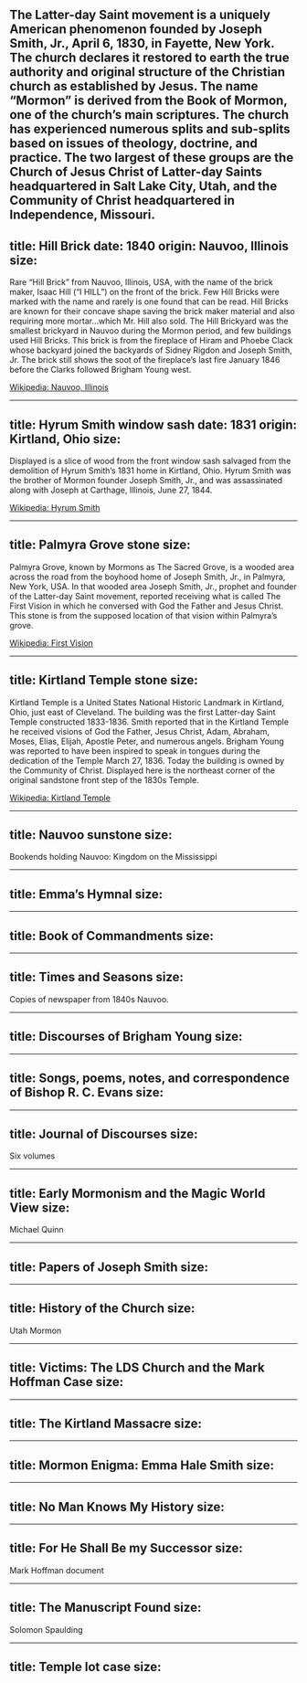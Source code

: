 The Latter-day Saint movement is a uniquely American phenomenon founded by Joseph Smith, Jr., April 6, 1830, in Fayette, New York. The church declares it restored to earth the true authority and original structure of the Christian church as established by Jesus. The name “Mormon” is derived from the Book of Mormon, one of the church’s main scriptures. The church has experienced numerous splits and sub-splits based on issues of theology, doctrine, and practice. The two largest of these groups are the Church of Jesus Christ of Latter-day Saints headquartered in Salt Lake City, Utah, and the Community of Christ headquartered in Independence, Missouri.
---
title: Hill Brick
date: 1840
origin: Nauvoo, Illinois
size:
---
Rare “Hill Brick” from Nauvoo, Illinois, USA, with the name of the brick maker, Isaac Hill (“I HILL”) on the front of the brick. Few Hill Bricks were marked with the name and rarely is one found that can be read. Hill Bricks are known for their concave shape saving the brick maker material and also requiring more mortar…which Mr. Hill also sold. The Hill Brickyard was the smallest brickyard in Nauvoo during the Mormon period, and few buildings used Hill Bricks. This brick is from the fireplace of Hiram and Phoebe Clack whose backyard joined the backyards of Sidney Rigdon and Joseph Smith, Jr. The brick still shows the soot of the fireplace’s last fire January 1846 before the Clarks followed Brigham Young west.

[Wikipedia: Nauvoo, Illinois](http://en.wikipedia.org/wiki/Nauvoo,_Illinois)


---
title: Hyrum Smith window sash
date: 1831
origin: Kirtland, Ohio
size:
---
Displayed is a slice of wood from the front window sash salvaged from the demolition of Hyrum Smith’s 1831 home in Kirtland, Ohio. Hyrum Smith was the brother of Mormon founder Joseph Smith, Jr., and was assassinated along with Joseph at Carthage, Illinois, June 27, 1844.

[Wikipedia: Hyrum Smith](http://en.wikipedia.org/wiki/Hyrum_Smith)


---
title: Palmyra Grove stone
size:
---
Palmyra Grove, known by Mormons as The Sacred Grove, is a wooded area across the road from the boyhood home of Joseph Smith, Jr., in Palmyra, New York, USA. In that wooded area Joseph Smith, Jr., prophet and founder of the Latter-day Saint movement, reported receiving what is called The First Vision in which he conversed with God the Father and Jesus Christ. This stone is from the supposed location of that vision within Palmyra’s grove.

[Wikipedia: First Vision](http://en.wikipedia.org/wiki/First_Vision)


---
title: Kirtland Temple stone
size:
---
Kirtland Temple is a United States National Historic Landmark in Kirtland, Ohio, just east of Cleveland. The building was the first Latter-day Saint Temple constructed 1833-1836. Smith reported that in the Kirtland Temple he received visions of God the Father, Jesus Christ, Adam, Abraham, Moses, Elias, Elijah, Apostle Peter, and numerous angels. Brigham Young was reported to have been inspired to speak in tongues during the dedication of the Temple March 27, 1836. Today the building is owned by the Community of Christ. Displayed here is the northeast corner of the original sandstone front step of the 1830s Temple.

[Wikipedia: Kirtland Temple](http://en.wikipedia.org/wiki/Kirtland_Temple)


---
title: Nauvoo sunstone
size:
---
Bookends holding Nauvoo: Kingdom on the Mississippi


---
title: Emma’s Hymnal
size:
---



---
title: Book of Commandments
size:
---



---
title: Times and Seasons
size:
---
Copies of newspaper from 1840s Nauvoo.


---
title: Discourses of Brigham Young
size:
---



---
title: Songs, poems, notes, and correspondence of Bishop R. C. Evans
size:
---



---
title: Journal of Discourses
size:
---
Six volumes


---
title: Early Mormonism and the Magic World View
size:
---
Michael Quinn


---
title: Papers of Joseph Smith
size:
---



---
title: History of the Church
size:
---
Utah Mormon


---
title: Victims: The LDS Church and the Mark Hoffman Case
size:
---



---
title: The Kirtland Massacre
size:
---



---
title: Mormon Enigma: Emma Hale Smith
size:
---



---
title: No Man Knows My History
size:
---



---
title: For He Shall Be my Successor
size:
---
Mark Hoffman document


---
title: The Manuscript Found
size:
---
Solomon Spaulding


---
title: Temple lot case
size:
---



